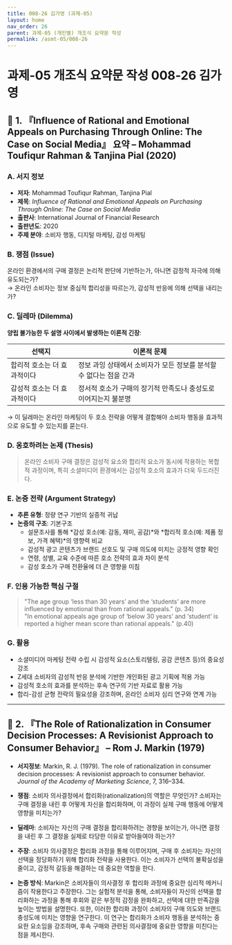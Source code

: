 ```yaml
---
title: 008-26 김가영 (과제-05)
layout: home
nav_order: 26
parent: 과제-05 (개인별) 개조식 요약문 작성
permalink: /asmt-05/008-26
---
```


# 과제-05 개조식 요약문 작성 008-26 김가영 

## 📘 1. 『Influence of Rational and Emotional Appeals on Purchasing Through Online: The Case on Social Media』 요약 – Mohammad Toufiqur Rahman & Tanjina Pial (2020)

### A. 서지 정보  
- **저자**: Mohammad Toufiqur Rahman, Tanjina Pial 
- **제목**: *Influence of Rational and Emotional Appeals on Purchasing Through Online: The Case on Social Media*  
- **출판사**: International Journal of Financial Research 
- **출판년도**: 2020
- **주제 분야**: 소비자 행동, 디지털 마케팅, 감성 마케팅


### B. 쟁점 (Issue)  
온라인 환경에서의 구매 결정은 논리적 판단에 기반하는가, 아니면 감정적 자극에 의해 유도되는가?  
→ 온라인 소비자는 정보 중심적 합리성을 따르는가, 감성적 반응에 의해 선택을 내리는가?


### C. 딜레마 (Dilemma)  
**양립 불가능한 두 설명 사이에서 발생하는 이론적 긴장**:

| 선택지 | 이론적 문제 |
|--------|-------------|
| 합리적 호소는 더 효과적이다 | 정보 과잉 상태에서 소비자가 모든 정보를 분석할 수 없다는 점을 간과 |
| 감성적 호소는 더 효과적이다 | 정서적 호소가 구매의 장기적 만족도나 충성도로 이어지는지 불분명 |

→ 이 딜레마는 온라인 마케팅이 두 호소 전략을 어떻게 결합해야 소비자 행동을 효과적으로 유도할 수 있는지를 묻는다.

### D. 옹호하려는 논제 (Thesis)  
> 온라인 소비자 구매 결정은 감성적 요소와 합리적 요소가 동시에 작용하는 복합적 과정이며, 특히 소셜미디어 환경에서는 감성적 호소의 효과가 더욱 두드러진다.

### E. 논증 전략 (Argument Strategy)  
- **추론 유형**: 정량 연구 기반의 실증적 귀납
- **논증의 구조**:
  기본구조
  - 설문조사를 통해 *감성 호소(예: 감동, 재미, 공감)*와 *합리적 호소(예: 제품 정보, 가격 혜택)*의 영향력 비교  
  - 감성적 광고 콘텐츠가 브랜드 선호도 및 구매 의도에 미치는 긍정적 영향 확인
  - 연령, 성별, 교육 수준에 따른 호소 전략의 효과 차이 분석  
  - 감성 호소가 구매 전환율에 더 큰 영향을 미침

### F. 인용 가능한 핵심 구절
> "The age group ‘less than 30 years’ and the ‘students’ are more influenced by emotional than from rational appeals." (p. 34)  
> "In emotional appeals age group of ‘below 30 years’ and ‘student’ is reported a higher mean score than rational appeals." (p.40)


### G. 활용
- 소셜미디어 마케팅 전략 수립 시 감성적 요소(스토리텔링, 공감 콘텐츠 등)의 중요성 강조  
- Z세대 소비자의 감성적 반응 분석에 기반한 개인화된 광고 기획에 적용 가능  
- 감성적 호소의 효과를 분석하는 후속 연구의 기반 자료로 활용 가능  
- 합리-감성 균형 전략의 필요성을 강조하며, 온라인 소비자 심리 연구와 연계 가능  

---

## 📘 2. 『The Role of Rationalization in Consumer Decision Processes: A Revisionist Approach to Consumer Behavior』 – Rom J. Markin (1979)

- **서지정보**: Markin, R. J. (1979). The role of rationalization in consumer decision processes: A revisionist approach to consumer behavior. *Journal of the Academy of Marketing Science*, 7, 316–334.

- **쟁점**: 소비자 의사결정에서 합리화(rationalization)의 역할은 무엇인가? 소비자는 구매 결정을 내린 후 어떻게 자신을 합리화하며, 이 과정이 실제 구매 행동에 어떻게 영향을 미치는가?  
- **딜레마**: 소비자는 자신의 구매 결정을 합리화하려는 경향을 보이는가, 아니면 결정을 내린 후 그 결정을 실제로 타당한 이유로 받아들여야 하는가?
- **주장**: 소비자 의사결정은 합리화 과정을 통해 이루어지며, 구매 후 소비자는 자신의 선택을 정당화하기 위해 합리화 전략을 사용한다. 이는 소비자가 선택의 불확실성을 줄이고, 감정적 갈등을 해결하는 데 중요한 역할을 한다.
- **논증 방식**: Markin은 소비자들이 의사결정 후 합리화 과정에 중요한 심리적 메커니즘이 작용한다고 주장한다. 그는 실험적 분석을 통해, 소비자들이 자신의 선택을 합리화하는 과정을 통해 후회와 같은 부정적 감정을 완화하고, 선택에 대한 만족감을 높이는 방법을 설명한다. 또한, 이러한 합리화 과정이 소비자의 구매 의도와 브랜드 충성도에 미치는 영향을 연구한다. 이 연구는 합리화가 소비자 행동을 분석하는 중요한 요소임을 강조하며, 후속 구매와 관련된 의사결정에 중요한 영향을 미친다는 점을 제시한다.
